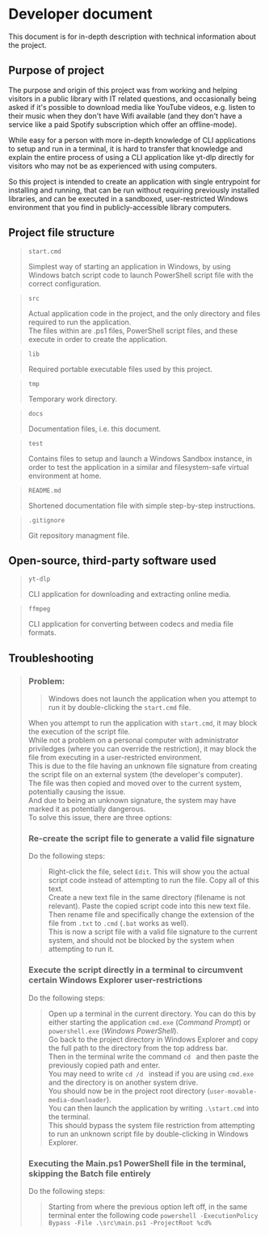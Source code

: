 # Developer document

This document is for in-depth description with technical information about the project.

## Purpose of project

The purpose and origin of this project was from working and helping visitors in a public library with IT related questions, and occasionally being asked if it's possible to download media like YouTube videos, e.g. listen to their music when they don't have Wifi available (and they don't have a service like a paid Spotify subscription which offer an offline-mode).

While easy for a person with more in-depth knowledge of CLI applications to setup and run in a terminal, it is hard to transfer that knowledge and explain the entire process of using a CLI application like yt-dlp directly for visitors who may not be as experienced with using computers.

So this project is intended to create an application with single entrypoint for installing and running, that can be run without requiring previously installed libraries, and can be executed in a sandboxed, user-restricted Windows environment that you find in publicly-accessible library computers.

## Project file structure

> ``start.cmd``
>
> Simplest way of starting an application in Windows, by using Windows batch script code to launch PowerShell script file with the correct configuration.

> ``src``
>
> Actual application code in the project, and the only directory and files required to run the application.\
> The files within are .ps1 files, PowerShell script files, and these execute in order to create the application.

> ``lib``
>
> Required portable executable files used by this project.

> ``tmp``
>
> Temporary work directory.

> ``docs``
>
> Documentation files, i.e. this document.

> ``test``
>
> Contains files to setup and launch a Windows Sandbox instance, in order to test the application in a similar and filesystem-safe virtual environment at home.

> ``README.md``
>
> Shortened documentation file with simple step-by-step instructions.

> ``.gitignore``
>
> Git repository managment file.

## Open-source, third-party software used

> ``yt-dlp``
>
> CLI application for downloading and extracting online media.

> ``ffmpeg``
>
> CLI application for converting between codecs and media file formats.

## Troubleshooting

> ### Problem:
>> Windows does not launch the application when you attempt to run it by double-clicking the ``start.cmd`` file.
>
> When you attempt to run the application with ``start.cmd``, it may block the execution of the script file.\
> While not a problem on a personal computer with administrator priviledges (where you can override the restriction), it may block the file from executing in a user-restricted environment.\
> This is due to the file having an unknown file signature from creating the script file on an external system (the developer's computer).\
> The file was then copied and moved over to the current system, potentially causing the issue.\
> And due to being an unknown signature, the system may have marked it as potentially dangerous.\
> To solve this issue, there are three options:
>
> ### Re-create the script file to generate a valid file signature
> Do the following steps:
>> Right-click the file, select ``Edit``. This will show you the actual script code instead of attempting to run the file. Copy all of this text.\
>> Create a new text file in the same directory (filename is not relevant). Paste the copied script code into this new text file.\
>> Then rename file and specifically change the extension of the file from ``.txt`` to ``.cmd`` (``.bat`` works as well).\
>> This is now a script file with a valid file signature to the current system, and should not be blocked by the system when attempting to run it.
>
> ### Execute the script directly in a terminal to circumvent certain Windows Explorer user-restrictions
> Do the following steps:
>> Open up a terminal in the current directory. You can do this by either starting the application ``cmd.exe`` (<em>Command Prompt</em>) or ``powershell.exe`` (<em>Windows PowerShell</em>).\
>> Go back to the project directory in Windows Explorer and copy the full path to the directory from the top address bar.\
>> Then in the terminal write the command ``cd `` and then paste the previously copied path and enter.\
>> You may need to write ``cd /d `` instead if you are using ``cmd.exe`` and the directory is on another system drive.\
>> You should now be in the project root directory (``user-movable-media-downloader``).\
>> You can then launch the application by writing ``.\start.cmd`` into the terminal.\
>> This should bypass the system file restriction from attempting to run an unknown script file by double-clicking in Windows Explorer.
>
> ### Executing the Main.ps1 PowerShell file in the terminal, skipping the Batch file entirely
> Do the following steps:
>> Starting from where the previous option left off, in the same terminal enter the following code ``powershell -ExecutionPolicy Bypass -File .\src\main.ps1 -ProjectRoot %cd%``